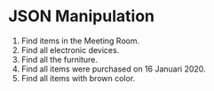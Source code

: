 # JSON Manipulation

1. Find items in the Meeting Room.
2. Find all electronic devices.
3. Find all the furniture.
4. Find all items were purchased on 16 Januari 2020.
5. Find all items with brown color.
